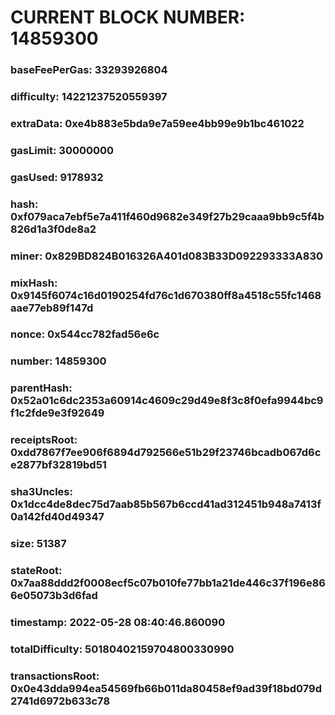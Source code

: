 # CURRENT BLOCK NUMBER: 14859300

### baseFeePerGas: 33293926804
### difficulty: 14221237520559397
### extraData: 0xe4b883e5bda9e7a59ee4bb99e9b1bc461022
### gasLimit: 30000000
### gasUsed: 9178932
### hash: 0xf079aca7ebf5e7a411f460d9682e349f27b29caaa9bb9c5f4b826d1a3f0de8a2
### miner: 0x829BD824B016326A401d083B33D092293333A830
### mixHash: 0x9145f6074c16d0190254fd76c1d670380ff8a4518c55fc1468aae77eb89f147d
### nonce: 0x544cc782fad56e6c
### number: 14859300
### parentHash: 0x52a01c6dc2353a60914c4609c29d49e8f3c8f0efa9944bc9f1c2fde9e3f92649
### receiptsRoot: 0xdd7867f7ee906f6894d792566e51b29f23746bcadb067d6ce2877bf32819bd51
### sha3Uncles: 0x1dcc4de8dec75d7aab85b567b6ccd41ad312451b948a7413f0a142fd40d49347
### size: 51387
### stateRoot: 0x7aa88ddd2f0008ecf5c07b010fe77bb1a21de446c37f196e866e05073b3d6fad
### timestamp: 2022-05-28 08:40:46.860090
### totalDifficulty: 50180402159704800330990
### transactionsRoot: 0x0e43dda994ea54569fb66b011da80458ef9ad39f18bd079d2741d6972b633c78
